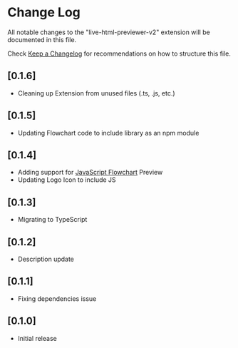 # Change Log

All notable changes to the "live-html-previewer-v2" extension will be documented in this file.

Check [Keep a Changelog](http://keepachangelog.com/) for recommendations on how to structure this file.

## [0.1.6]

- Cleaning up Extension from unused files (.ts, .js, etc.)

## [0.1.5]

- Updating Flowchart code to include library as an npm module

## [0.1.4]

- Adding support for [JavaScript Flowchart](https://github.com/Bogdan-Lyashenko/js-code-to-svg-flowchart/) Preview
- Updating Logo Icon to include JS

## [0.1.3]

- Migrating to TypeScript

## [0.1.2]

- Description update

## [0.1.1]

- Fixing dependencies issue

## [0.1.0]

- Initial release